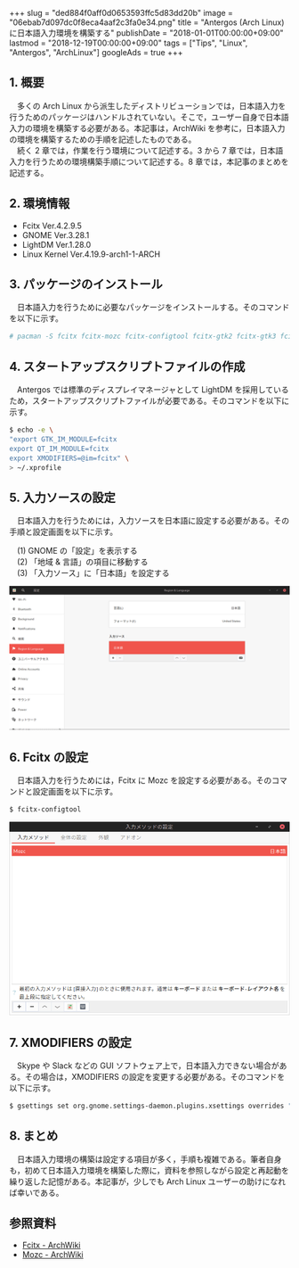 +++
slug = "ded884f0aff0d0653593ffc5d83dd20b"
image = "06ebab7d097dc0f8eca4aaf2c3fa0e34.png"
title = "Antergos (Arch Linux) に日本語入力環境を構築する"
publishDate = "2018-01-01T00:00:00+09:00"
lastmod = "2018-12-19T00:00:00+09:00"
tags = ["Tips", "Linux", "Antergos", "ArchLinux"]
googleAds = true
+++

## 1. 概要
　多くの Arch Linux から派生したディストリビューションでは，日本語入力を行うためのパッケージはハンドルされていない。そこで，ユーザー自身で日本語入力の環境を構築する必要がある。本記事は，ArchWiki を参考に，日本語入力の環境を構築するための手順を記述したものである。  
　続く 2 章では，作業を行う環境について記述する。3 から 7 章では，日本語入力を行うための環境構築手順について記述する。8 章では，本記事のまとめを記述する。

## 2. 環境情報

 * Fcitx Ver.4.2.9.5
 * GNOME Ver.3.28.1
 * LightDM Ver.1.28.0
 * Linux Kernel Ver.4.19.9-arch1-1-ARCH

## 3. パッケージのインストール
　日本語入力を行うために必要なパッケージをインストールする。そのコマンドを以下に示す。

```bash
# pacman -S fcitx fcitx-mozc fcitx-configtool fcitx-gtk2 fcitx-gtk3 fcitx-qt4 fcitx-qt5
```

## 4. スタートアップスクリプトファイルの作成
　Antergos では標準のディスプレイマネージャとして LightDM を採用しているため，スタートアップスクリプトファイルが必要である。そのコマンドを以下に示す。

```bash
$ echo -e \
"export GTK_IM_MODULE=fcitx
export QT_IM_MODULE=fcitx
export XMODIFIERS=@im=fcitx" \
> ~/.xprofile
```

## 5. 入力ソースの設定
　日本語入力を行うためには，入力ソースを日本語に設定する必要がある。その手順と設定画面を以下に示す。

　(1) GNOME の「設定」を表示する  
　(2) 「地域 & 言語」の項目に移動する  
　(3) 「入力ソース」に「日本語」を設定する

![](d3add8b9ef6e1795a9581dd3f37efc7c.png)

## 6. Fcitx の設定
　日本語入力を行うためには，Fcitx に Mozc を設定する必要がある。そのコマンドと設定画面を以下に示す。

```bash
$ fcitx-configtool
```

![](c7d359c6e7df5c916e0af50185004191.png)

## 7. XMODIFIERS の設定
　Skype や Slack などの GUI ソフトウェア上で，日本語入力できない場合がある。その場合は，XMODIFIERS の設定を変更する必要がある。そのコマンドを以下に示す。

```bash
$ gsettings set org.gnome.settings-daemon.plugins.xsettings overrides "{'Gtk/IMModule':<'fcitx'>}"
```

## 8. まとめ
　日本語入力環境の構築は設定する項目が多く，手順も複雑である。筆者自身も，初めて日本語入力環境を構築した際に，資料を参照しながら設定と再起動を繰り返した記憶がある。本記事が，少しでも Arch Linux ユーザーの助けになれば幸いである。

## 参照資料

 * [Fcitx - ArchWiki](https://wiki.archlinux.jp/index.php/Fcitx)
 * [Mozc - ArchWiki](https://wiki.archlinux.jp/index.php/Mozc)
